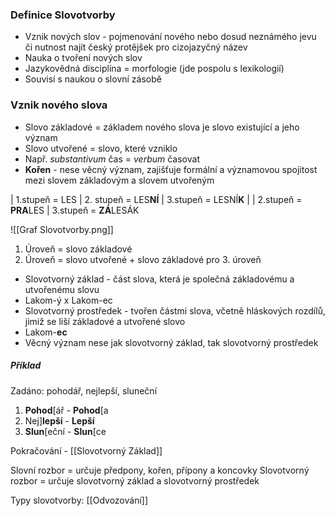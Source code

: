 
### Definice Slovotvorby
- Vznik nových slov - pojmenování nového nebo dosud neznámého jevu či nutnost najít český protějšek pro cizojazyčný název
- Nauka o tvoření nových slov
- Jazykovědná disciplína = morfologie (jde pospolu s lexikologií)
- Souvisí s naukou o slovní zásobě

### Vznik nového slova
- Slovo základové = základem nového slova je slovo existující a jeho význam
- Slovo utvořené = slovo, které vzniklo 
- Např. *substantivum* čas = *verbum* časovat
- **Kořen** - nese věcný význam, zajišťuje formální a významovou spojitost mezi slovem základovým a slovem utvořeným

| 1.stupeň = LES
| 2. stupeň = LES**NÍ**
| 3.stupeň = LESNÍ**K**
| 
| 2.stupeň = **PRA**LES
| 3.stupeň = **ZÁ**LESÁK

![[Graf Slovotvorby.png]]

1. Úroveň = slovo základové
2. Úroveň = slovo utvořené + slovo základové pro 3. úroveň

- Slovotvorný základ \- část slova, která je společná základovému a utvořenému slovu
- Lakom-ý x Lakom-ec
- Slovotvorný prostředek - tvořen částmi slova, včetně hláskových rozdílů, jimiž se liší základové a utvořené slovo
- Lakom-**ec**
- Věcný význam nese jak slovotvorný základ, tak slovotvorný prostředek

##### Příklad
Zadáno: pohodář, nejlepší, sluneční
1. **Pohod**\[ář - **Pohod**\[a
2. Nej]**lepší** - **Lepší**
3. **Slun**\[eční - **Slun**\[ce

Pokračování - [[Slovotvorný Základ]]

Slovní rozbor = určuje předpony, kořen, přípony a koncovky
Slovotvorný rozbor = určuje slovotvorný základ a slovotvorný prostředek

Typy slovotvorby:
	[[Odvozování]]
	